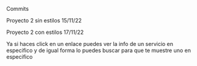 Commits

Proyecto 2 sin estilos 15/11/22

Proyecto 2 con estilos 17/11/22

Ya si haces click en un enlace puedes ver la info de un servicio en especifico y de igual forma lo puedes buscar para que te muestre uno en especifico
